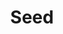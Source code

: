 ---
title:  "Seed"
category: stitches
description: "This is a test."
published: true
js_gist: "1f24e95ad848c110cab245eac299c6a7"
knitout_gist: "f7789e6c3db7b386b3389e8b4d1ae27f"
image: "assets/images/20190313_203415.jpg"
---